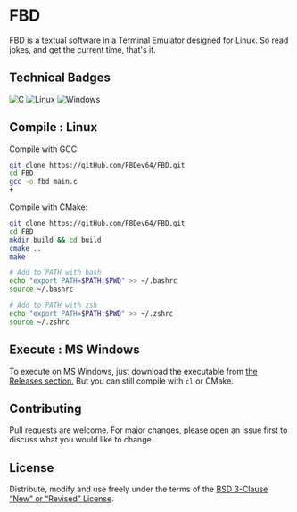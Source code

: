 # FBD

FBD is a textual software in a Terminal Emulator designed for Linux. So read jokes, and get the current time, that's it.

## Technical Badges

![C](https://img.shields.io/badge/c-%2300599C.svg?style=for-the-badge&logo=c&logoColor=white)
![Linux](https://img.shields.io/badge/Linux-FCC624?style=for-the-badge&logo=linux&logoColor=black)
![Windows](https://img.shields.io/badge/Windows-0078D6?style=for-the-badge&logo=windows&logoColor=white)
<br>

## Compile : Linux

Compile with GCC:
```bash
git clone https://gitHub.com/FBDev64/FBD.git
cd FBD
gcc -o fbd main.c
+
```

Compile with CMake:
```bash
git clone https://gitHub.com/FBDev64/FBD.git
cd FBD
mkdir build && cd build
cmake ..
make
```

```bash
# Add to PATH with bash
echo "export PATH=$PATH:$PWD" >> ~/.bashrc
source ~/.bashrc
```

```zsh
# Add to PATH with zsh
echo "export PATH=$PATH:$PWD" >> ~/.zshrc
source ~/.zshrc
```

## Execute : MS Windows

To execute on MS Windows, just download the executable from [the Releases section.](https://github.com/FBDev64/FBD/releases)
But you can still compile with `cl` or CMake.

## Contributing

Pull requests are welcome. For major changes, please open an issue first
to discuss what you would like to change.

## License

Distribute, modify and use freely under the terms of the
[BSD 3-Clause “New” or “Revised” License](https://choosealicense.com/licenses/bsd-3-clause/).

